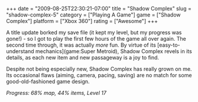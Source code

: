 +++
date = "2009-08-25T22:30:21-07:00"
title = "Shadow Complex"
slug = "shadow-complex-5"
category = ["Playing A Game"]
game = ["Shadow Complex"]
platform = ["Xbox 360"]
rating = ["Awesome"]
+++

A title update borked my save file (it kept my level, but my progress was gone!) - so I got to play the first few hours of the game all over again.  The second time through, it was actually <i>more</i> fun.  By virtue of its [easy-to-understand mechanics](game:Super Metroid), Shadow Complex revels in its details, as each new item and new passageway is a joy to find.

Despite not being especially new, Shadow Complex has really grown on me.  Its occasional flaws (aiming, camera, pacing, saving) are no match for some good-old-fashioned game design.

<i>Progress: 68% map, 44% items, Level 17</i>